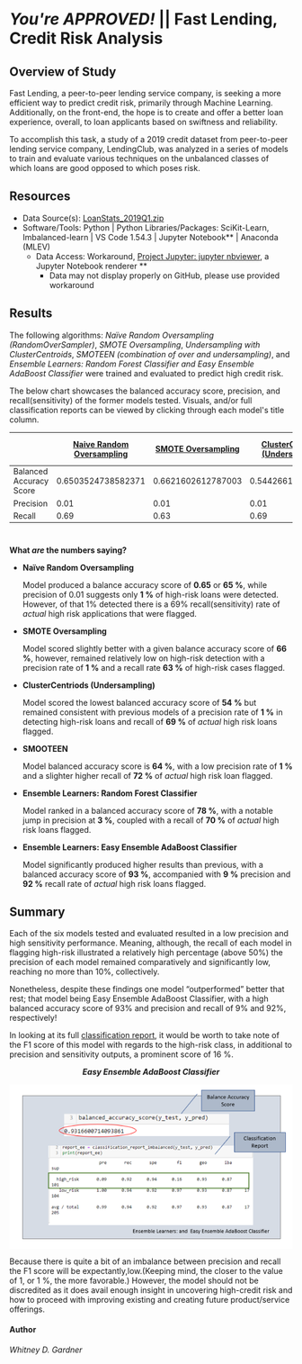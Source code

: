 # _You're APPROVED!_ || Fast Lending, Credit Risk Analysis

## Overview of Study

Fast Lending, a peer-to-peer lending service company, is seeking a more efficient way to predict credit risk, primarily through Machine Learning. Additionally, on the front-end, the hope is to create and offer a better loan experience, overall, to loan applicants based on swiftness and reliability. 

To accomplish this task, a study of a 2019 credit dataset from peer-to-peer lending service company, LendingClub, was analyzed in a series of models to train and evaluate various techniques on the unbalanced classes of which loans are good opposed to which poses risk. 


## Resources 

* Data Source(s): [LoanStats_2019Q1.zip](https://app.box.com/s/69jvd0bg84y78fj6vw338ktbd5mqouiw) 
* Software/Tools: Python | Python Libraries/Packages: SciKit-Learn, Imbalanced-learn | VS Code 1.54.3 | Jupyter Notebook** | Anaconda (MLEV)
  *  Data Access: Workaround, [Project Jupyter: jupyter nbviewer](https://nbviewer.jupyter.org/), a Jupyter Notebook renderer **
     *    Data may not display properly on GitHub, please use provided workaround


## Results
The following algorithms: *Naïve Random Oversampling (RandomOverSampler)*, _SMOTE Oversampling_,  _Undersampling with ClusterCentroids_, _SMOTEEN (combination of over and undersampling)_, and _Ensemble Learners:  Random Forest Classifier and  Easy Ensemble AdaBoost Classifier_ were trained and evaluated to predict high credit risk. 

The below chart showcases the balanced accuracy score, precision, and recall(sensitivity) of the former models tested. Visuals, and/or full classification reports can be viewed by clicking through each model's title column.


| |[Naive Random Oversampling](images/naive_random_sampling.png) | [SMOTE Oversampling](images/smote_oversampling.png) |  [ClusterCentroids (Undersampling)](images/clustercentriod_undersampling.png) | [SMOTEEN](images/smoteen_over_undersampling.png) |[Random Forest Classifier (Ensemble Learners)](images/ensemble_random_forest_classifier.png) |[Easy Ensemble AdaBoost Classifier  (Ensemble Learners)](images/ensemble_easy_ensemble_adaboost_classifier.png)
| --------------- | --------------- | ------------ |-------------|--------|----------|------------|
|Balanced Accuracy Score | 0.6503524738582371| 0.6621602612787003 | 0.5442661782548694 | 0.644711676499736| 0.7885466545953005 | 0.9316600714093861|
| Precision| 0.01 |  0.01 | 0.01      | 0.01| 0.03       | 0.09|
| Recall| 0.69 | 0.63      | 0.69      | 0.72      | 0.70      | 0.92| 

#
**What _are_ the numbers saying?**

* **Naïve Random Oversampling** 

    Model produced a balance accuracy score of **0.65** or **65 %**, while precision of 0.01 suggests only **1 %** of high-risk loans were detected.  However, of that 1% detected there is a 69% recall(sensitivity) rate of _actual_ high risk applications that were flagged. 

*	**SMOTE Oversampling**

    Model scored slightly better with a given balance accuracy score of **66 %**, however, remained relatively low on high-risk detection with a precision rate of **1 %** and a recall rate **63 %** of high-risk cases flagged. 

*	**ClusterCentriods (Undersampling)**

    Model scored the lowest balanced accuracy score of **54 %** but remained consistent with previous models of a precision rate of **1 %** in detecting high-risk loans and recall of **69 %** of _actual_ high risk loans flagged. 

*	**SMOOTEEN**

    Model balanced accuracy score is **64 %**, with a low precision rate of **1 %** and a slighter higher recall of **72 %** of _actual_ high risk loan flagged.

*	**Ensemble Learners: Random Forest Classifier**

    Model ranked in a balanced accuracy score of **78 %**, with a notable jump in precision at **3 %**, coupled with a recall of **70 %** of _actual_ high risk loans flagged. 

* **Ensemble Learners: Easy Ensemble AdaBoost Classifier**

  Model significantly produced higher results than previous, with a balanced accuracy score of **93 %**, accompanied with **9 %** precision and **92 %** recall rate of _actual_ high risk loans flagged. 

## Summary

Each of the six models tested and evaluated resulted in a low precision and high sensitivity performance. Meaning, although, the recall of each model in flagging high-risk illustrated a relatively high percentage (above 50%) the precision of each model remained comparatively and significantly low, reaching no more than 10%, collectively. 

Nonetheless, despite these findings one model “outperformed” better that rest; that model being Easy Ensemble AdaBoost Classifier, with a high balanced accuracy score of 93% and precision and recall of 9% and 92%, respectively!

In looking at its full [classification report](images/ensemble_easy_ensemble_adaboost_classifier.png), it would be worth to take note of the F1 score of this model with regards to the high-risk class, in additional to precision and sensitivity outputs, a prominent score of 16 %. 

<p align="center"> <b><i>Easy Ensemble AdaBoost Classifier</b></i> 
 </p>
<p align="center">
 <img align="center" src="images/ee_adaboost_classifier.png">
 </p>

Because there is quite a bit of an imbalance between precision and recall the F1 score will be expectantly,low.(Keeping mind, the closer to the value of 1, or 1 %, the more favorable.) However, the model should not be discredited as it does avail enough insight in uncovering high-credit risk and how to proceed with improving existing and creating future product/service offerings.    

#### Author 

_Whitney D. Gardner_




        


